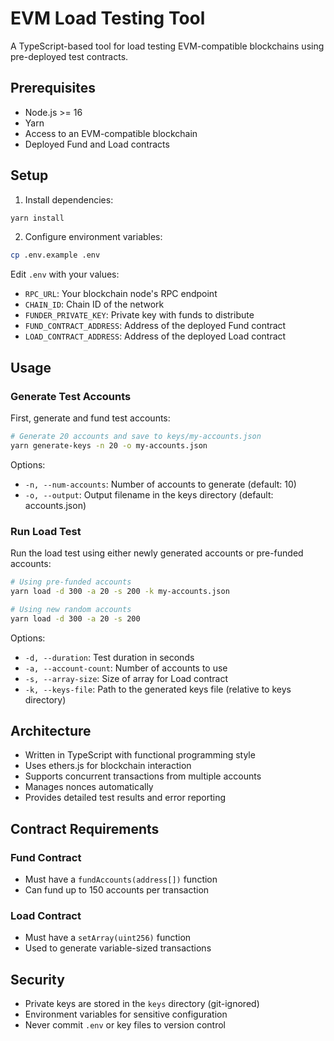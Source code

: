 # EVM Load Testing Tool

A TypeScript-based tool for load testing EVM-compatible blockchains using pre-deployed test contracts.

## Prerequisites

- Node.js >= 16
- Yarn
- Access to an EVM-compatible blockchain
- Deployed Fund and Load contracts

## Setup

1. Install dependencies:

```bash
yarn install
```

2. Configure environment variables:

```bash
cp .env.example .env
```

Edit `.env` with your values:

- `RPC_URL`: Your blockchain node's RPC endpoint
- `CHAIN_ID`: Chain ID of the network
- `FUNDER_PRIVATE_KEY`: Private key with funds to distribute
- `FUND_CONTRACT_ADDRESS`: Address of the deployed Fund contract
- `LOAD_CONTRACT_ADDRESS`: Address of the deployed Load contract

## Usage

### Generate Test Accounts

First, generate and fund test accounts:

```bash
# Generate 20 accounts and save to keys/my-accounts.json
yarn generate-keys -n 20 -o my-accounts.json
```

Options:

- `-n, --num-accounts`: Number of accounts to generate (default: 10)
- `-o, --output`: Output filename in the keys directory (default: accounts.json)

### Run Load Test

Run the load test using either newly generated accounts or pre-funded accounts:

```bash
# Using pre-funded accounts
yarn load -d 300 -a 20 -s 200 -k my-accounts.json

# Using new random accounts
yarn load -d 300 -a 20 -s 200
```

Options:

- `-d, --duration`: Test duration in seconds
- `-a, --account-count`: Number of accounts to use
- `-s, --array-size`: Size of array for Load contract
- `-k, --keys-file`: Path to the generated keys file (relative to keys directory)

## Architecture

- Written in TypeScript with functional programming style
- Uses ethers.js for blockchain interaction
- Supports concurrent transactions from multiple accounts
- Manages nonces automatically
- Provides detailed test results and error reporting

## Contract Requirements

### Fund Contract

- Must have a `fundAccounts(address[])` function
- Can fund up to 150 accounts per transaction

### Load Contract

- Must have a `setArray(uint256)` function
- Used to generate variable-sized transactions

## Security

- Private keys are stored in the `keys` directory (git-ignored)
- Environment variables for sensitive configuration
- Never commit `.env` or key files to version control
